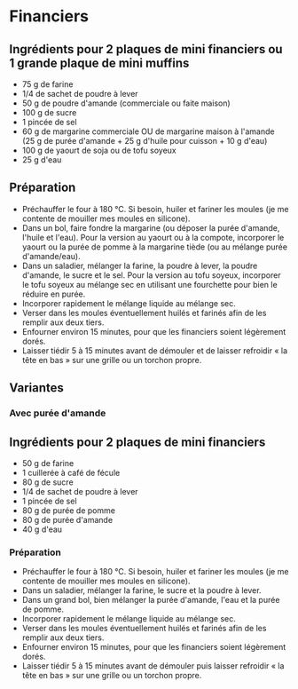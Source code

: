 # Financiers

## Ingrédients pour 2 plaques de mini financiers ou 1 grande plaque de mini muffins

- 75 g de farine
- 1/4 de sachet de poudre à lever
- 50 g de poudre d'amande (commerciale ou faite maison)
- 100 g de sucre
- 1 pincée de sel
- 60 g de margarine commerciale OU de margarine maison à l'amande (25 g de purée d'amande + 25 g d'huile pour cuisson + 10 g d'eau)
- 100 g de yaourt de soja ou de tofu soyeux
- 25 g d'eau

## Préparation

- Préchauffer le four à 180 °C. Si besoin, huiler et fariner les moules (je me contente de mouiller mes moules en silicone).
- Dans un bol, faire fondre la margarine (ou déposer la purée d'amande, l'huile et l'eau). Pour la version au yaourt ou à la compote, incorporer le yaourt ou la purée de pomme à la margarine tiède (ou au mélange purée d'amande/eau).
- Dans un saladier, mélanger la farine, la poudre à lever, la poudre d'amande, le sucre et le sel. Pour la version au tofu soyeux, incorporer le tofu soyeux au mélange sec en utilisant une fourchette pour bien le réduire en purée.
- Incorporer rapidement le mélange liquide au mélange sec.
- Verser dans les moules éventuellement huilés et farinés afin de les remplir aux deux tiers.
- Enfourner environ 15 minutes, pour que les financiers soient légèrement dorés.
- Laisser tiédir 5 à 15 minutes avant de démouler et de laisser refroidir « la tête en bas » sur une grille ou un torchon propre.


## Variantes

### Avec purée d'amande

## Ingrédients pour 2 plaques de mini financiers

- 50 g de farine
- 1 cuillerée à café de fécule
- 80 g de sucre
-  1/4 de sachet de poudre à lever
- 1 pincée de sel
- 80 g de purée de pomme
- 80 g de purée d'amande
- 40 g d'eau

### Préparation

- Préchauffer le four à 180 °C. Si besoin, huiler et fariner les moules (je me contente de mouiller mes moules en silicone).
- Dans un saladier, mélanger la farine, le sucre et la poudre à lever.
- Dans un grand bol, bien mélanger la purée d'amande, l'eau et la purée de pomme.
- Incorporer rapidement le mélange liquide au mélange sec.
- Verser dans les moules éventuellement huilés et farinés afin de les remplir aux deux tiers.
- Enfourner environ 15 minutes, pour que les financiers soient légèrement dorés.
- Laisser tiédir 5 à 15 minutes avant de démouler puis laisser refroidir « la tête en bas » sur une grille ou un torchon propre.
